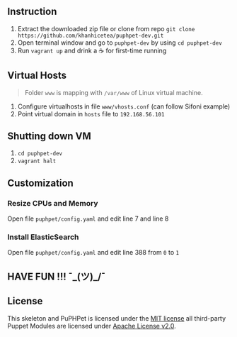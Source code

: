## Instruction

1. Extract the downloaded zip file or clone from repo `git clone https://github.com/khanhicetea/puphpet-dev.git`
2. Open terminal window and go to `puphpet-dev` by using `cd puphpet-dev`
3. Run `vagrant up` and drink a :coffee: for first-time running

## Virtual Hosts

> Folder `www` is mapping with `/var/www` of Linux virtual machine.

1. Configure virtualhosts in file `www/vhosts.conf` (can follow Sifoni example)
2. Point virtual domain in `hosts` file to `192.168.56.101`

## Shutting down VM

1. `cd puphpet-dev`
2. `vagrant halt`

## Customization

### Resize CPUs and Memory

Open file `puphpet/config.yaml` and edit line 7 and line 8

### Install ElasticSearch

Open file `puphpet/config.yaml` and edit line 388 from `0` to `1`

## HAVE FUN !!! ¯\_(ツ)_/¯

## License
This skeleton and PuPHPet is licensed under the [MIT license](http://opensource.org/licenses/mit-license.php) all third-party Puppet
Modules are licensed under [Apache License v2.0](http://www.apache.org/licenses/LICENSE-2.0).

